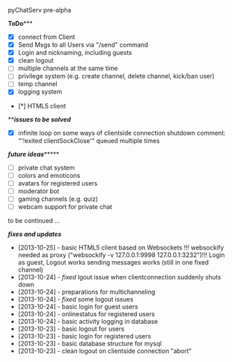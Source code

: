 pyChatServ pre-alpha

********************************ToDo***********************************

- [x] connect from Client
- [x] Send Msgs to all Users via "/send" command
- [x] Login and nicknaming, including guests
- [x] clean logout
- [ ] multiple channels at the same time
- [ ] privilege system (e.g. create channel, delete channel, kick/ban user)
- [ ] temp channel
- [x] logging system

- [*] HTML5 client

***************************issues to be solved*************************

- [x] infinite loop on some ways of clientside connection shutdown
      comment: "'!exited clientSockClose'" queued multiple times

***************************future ideas********************************

- [ ] private chat system
- [ ] colors and emoticons
- [ ] avatars for registered users
- [ ] moderator bot
- [ ] gaming channels (e.g. quiz)
- [ ] webcam support for private chat

to be continued ...

***************************fixes and updates***************************

- [2013-10-25] - basic HTML5 client based on Websockets !!! websockify needed as proxy ("websockify -v 127.0.0.1:9998 127.0.0.1:3232")!!!
		 Login as guest, Logout works
		 sending messages works (still in one fixed channel)
- [2013-10-24] - *fixed* lgout issue when clientconnection suddenly shuts down
- [2013-10-24] - preparations for multichanneling
- [2013-10-24] - *fixed* some logout issues
- [2013-10-24] - basic login for guest users
- [2013-10-24] - onlinestatus for registered users
- [2013-10-24] - basic activity logging in database
- [2013-10-23] - basic logout for users
- [2013-10-23] - basic login for registered users
- [2013-10-23] - basic database structure for mysql
- [2013-10-23] - clean logout on clientside connection "abort"